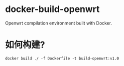# docker-build-openwrt
Openwrt compilation environment built with Docker.

# 如何构建?
```
docker build ./ -f Dockerfile -t build-openwrt:v1.0
```
